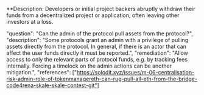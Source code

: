 **Description: Developers or initial project backers abruptly withdraw their funds from a decentralized project or application, often leaving other investors at a loss.

"question": "Can the admin of the protocol pull assets from the protocol?",
"description": "Some protocols grant an admin with a privilege of pulling assets directly from the protocol. In general, if there is an actor that can affect the user funds directly it must be reported.",
"remediation": "Allow access to only the relevant parts of protocol funds, e.g. by tracking fees internally. Forcing a timelock on the admin actions can be another mitigation.",
"references": ["https://solodit.xyz/issues/m-06-centralisation-risk-admin-role-of-tokenmanagereth-can-rug-pull-all-eth-from-the-bridge-code4rena-skale-skale-contest-git"]